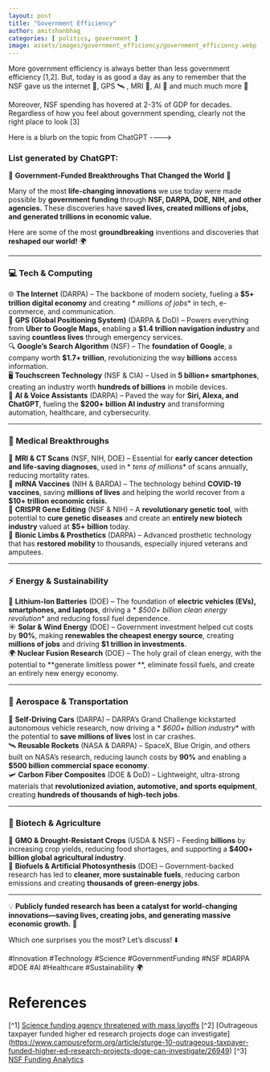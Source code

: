 ```yaml
---
layout: post
title: "Government Efficiency"
author: amitshanbhag
categories: [ politics, government ]
image: assets/images/government_efficiency/government_efficiency.webp
---
```


More government efficiency is always better than less government efficiency [1,2]. But, today is as good a day as any to
remember that the NSF gave us the internet 🛜, GPS 🛰️ , MRI 🩻, AI 🤖 and much much more 🙏

Moreover, NSF spending has hovered at 2-3% of GDP for decades. Regardless of how you feel about government spending,
clearly not the right place to look [3]

Here is a blurb on the topic from ChatGPT ---->

### List generated by ChatGPT:

🚀 **Government-Funded Breakthroughs That Changed the World** 🚀

Many of the most **life-changing innovations** we use today were made possible by **government funding** through **NSF,
DARPA, DOE, NIH, and other agencies.** These discoveries have **saved lives, created millions of jobs, and generated
trillions in economic value.**

Here are some of the most **groundbreaking** inventions and discoveries that **reshaped our world!** 🌍

---

### **💻 Tech & Computing**

🌐 **The Internet** (DARPA) – The backbone of modern society, fueling a **\$5+ trillion digital economy** and creating *
*millions of jobs** in tech, e-commerce, and communication.  
📡 **GPS (Global Positioning System)** (DARPA & DoD) – Powers everything from **Uber to Google Maps,** enabling a **\$1.4
trillion navigation industry** and saving **countless lives** through emergency services.  
🔍 **Google’s Search Algorithm** (NSF) – The **foundation of Google**, a company worth **\$1.7+ trillion**,
revolutionizing the way **billions** access information.  
🖥 **Touchscreen Technology** (NSF & CIA) – Used in **5 billion+ smartphones**, creating an industry worth **hundreds of
billions** in mobile devices.  
🤖 **AI & Voice Assistants** (DARPA) – Paved the way for **Siri, Alexa, and ChatGPT**, fueling the **\$200+ billion AI
industry** and transforming automation, healthcare, and cybersecurity.

---

### **🏥 Medical Breakthroughs**

🧲 **MRI & CT Scans** (NSF, NIH, DOE) – Essential for **early cancer detection and life-saving diagnoses**, used in *
*tens of millions** of scans annually, reducing mortality rates.  
💉 **mRNA Vaccines** (NIH & BARDA) – The technology behind **COVID-19 vaccines**, saving **millions of lives** and
helping the world recover from a **\$10+ trillion economic crisis.**  
🧬 **CRISPR Gene Editing** (NSF & NIH) – A **revolutionary genetic tool**, with potential to **cure genetic diseases**
and create an **entirely new biotech industry** valued at **\$5+ billion** today.  
🦾 **Bionic Limbs & Prosthetics** (DARPA) – Advanced prosthetic technology that has **restored mobility** to thousands,
especially injured veterans and amputees.

---

### **⚡ Energy & Sustainability**

🔋 **Lithium-Ion Batteries** (DOE) – The foundation of **electric vehicles (EVs), smartphones, and laptops**, driving a *
*\$500+ billion clean energy revolution** and reducing fossil fuel dependence.  
☀️ **Solar & Wind Energy** (DOE) – Government investment helped cut costs by **90%**, making **renewables the cheapest
energy source**, creating **millions of jobs** and driving **\$1 trillion in investments**.  
🌍 **Nuclear Fusion Research** (DOE) – The holy grail of clean energy, with the potential to **generate limitless power
**, eliminate fossil fuels, and create an entirely new energy economy.

---

### **🚀 Aerospace & Transportation**

🚗 **Self-Driving Cars** (DARPA) – DARPA’s Grand Challenge kickstarted autonomous vehicle research, now driving a *
*\$600+ billion industry** with the potential to **save millions of lives** lost in car crashes.  
🛰 **Reusable Rockets** (NASA & DARPA) – SpaceX, Blue Origin, and others built on NASA’s research, reducing launch costs
by **90%** and enabling a **\$500 billion commercial space economy**.  
🛩 **Carbon Fiber Composites** (DOE & DoD) – Lightweight, ultra-strong materials that **revolutionized aviation,
automotive, and sports equipment**, creating **hundreds of thousands of high-tech jobs**.

---

### **🌱 Biotech & Agriculture**

🌾 **GMO & Drought-Resistant Crops** (USDA & NSF) – Feeding **billions** by increasing crop yields, reducing food
shortages, and supporting a **\$400+ billion global agricultural industry**.  
🔬 **Biofuels & Artificial Photosynthesis** (DOE) – Government-backed research has led to **cleaner, more sustainable
fuels**, reducing carbon emissions and creating **thousands of green-energy jobs**.

---

💡 **Publicly funded research has been a catalyst for world-changing innovations—saving lives, creating jobs, and
generating massive economic growth.** 🚀

Which one surprises you the most? Let’s discuss! ⬇️

#Innovation #Technology #Science #GovernmentFunding #NSF #DARPA #DOE #AI #Healthcare #Sustainability 🌍

# References

[^1] [Science funding agency threatened with mass layoffs](https://www.politico.com/news/2025/02/04/science-funding-agency-layoffs-threat-00202426)
[^2] [Outrageous taxpayer funded higher ed research projects doge can investigate]  (https://www.campusreform.org/article/sturge-10-outrageous-taxpayer-funded-higher-ed-research-projects-doge-can-investigate/26949)
[^3] [NSF Funding Analytics](https://ncses.nsf.gov/pubs/nsf24317)

